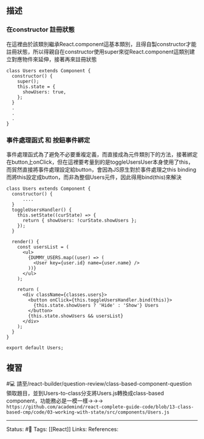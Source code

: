 ## 描述




### 在constructor 註冊狀態

在這裡由於該類別繼承React.component這基本類別，且得自製constructor才能註冊狀態，所以得親自在constructor使用super來從React.component這類別建立對應物件來延伸，接著再來註冊狀態

```
class Users extends Component {
  constructor() {
    super();
    this.state = {
      showUsers: true,
    };
  }
  .
  .
  .
}
```


### 事件處理函式 和 按鈕事件綁定

事件處理函式為了避免不必要重複定義，而直接成為元件類別下的方法，接著綁定在button上onClick，但在這裡要考量到的是toggleUsersUser本身使用了this，而貿然直接將事件處理設定給button，會因為JS原生對於事件處理之this binding而將this設定成button，而非為整個Users元件，因此得用bind(this)來解決

```
class Users extends Component {
  constructor() {
	  ....
  }
  toggleUsersHandler() {
    this.setState((curState) => {
      return { showUsers: !curState.showUsers };
    });
  }

  render() {
    const usersList = (
      <ul>
        {DUMMY_USERS.map((user) => (
          <User key={user.id} name={user.name} />
        ))}
      </ul>
    );

    return (
      <div className={classes.users}>
        <button onClick={this.toggleUsersHandler.bind(this)}>
          {this.state.showUsers ? 'Hide' : 'Show'} Users
        </button>
        {this.state.showUsers && usersList}
      </div>
    );
  }
}

export default Users;
```


## 複習

#💻 請至/react-builder/question-review/class-based-component-question 領取題目，並到Users-to-class分支將Users.js轉換成class-based component，功能務必是一模一樣->->-> `https://github.com/academind/react-complete-guide-code/blob/13-class-based-cmp/code/03-working-with-state/src/components/Users.js`
<!--SR:!2022-11-23,28,250-->

---
Status: #🌱 
Tags:
[[React]]
Links:
References: